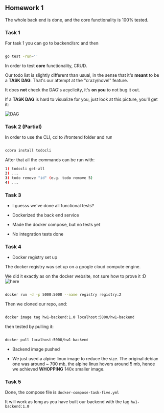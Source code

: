 ## Homework 1

The whole back end is done, and the core functionality is 100% tested.

### Task 1

For task 1 you can go to backend/src and then 

``` sh

go test -run=''

```

In order to test **core** functionality, CRUD.

Our todo list is slightly different than usual, in the sense that it's __meant__ to be a **TASK DAG**. That's our attempt at the "crazy/novel" feature.

It does **not** check the DAG's acyclicity, it's **on you** to not bug it out.

If a **TASK DAG** is hard to visualize for you, just look at this picture, you'll get it:

![DAG](https://i.stack.imgur.com/e0NQk.png)

### Task 2 (Partial)

In order to use the CLI, cd to /frontend folder and run 

``` sh

cobra install todocli

```

After that all the commands can be run with:

``` sh
1) todocli get-all
2) ...
3) todo remove "id" (e.g. todo remove 5)
4) ...
```


### Task 3

* I guesss we've done all functional tests?

* Dockerized the back end service

* Made the docker compose, but no tests yet

* No integration tests done

### Task 4

* Docker registry set up

The docker registry was set up on a google cloud compute engine.

We did it exactly as on the docker website, not sure how to prove it :D ![here](https://docs.docker.com/registry/)

```sh

docker run -d -p 5000:5000 --name registry registry:2

```

Then we cloned our repo, and:

```sh

docker image tag hw1-backend:1.0 localhost:5000/hw1-backend

```

then tested by pulling it:

```sh

docker pull localhost:5000/hw1-backend

```

* Backend image pushed

* We just used a alpine linux image to reduce the size. The original debian one was around ~ 700 mb, the alpine linux hovers around 5 mb, hence we achieved **WHOPPING** 140x smaller image.

### Task 5

Done, the compose file is `docker-compose-task-five.yml`

It will work as long as you have built our backend with the tag `hw1-backend:1.0`

